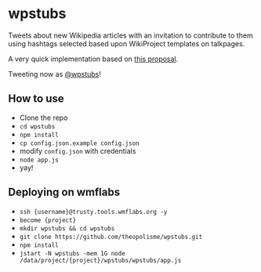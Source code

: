 wpstubs
=======

Tweets about new Wikipedia articles with an invitation to contribute to them using hashtags selected based upon WikiProject templates on talkpages.

A very quick implementation based on [this proposal](https://meta.wikimedia.org/wiki/Research:Ideas/Automated_broadcasting_of_newly_categorized_stubs).

Tweeting now as [@wpstubs](https://twitter.com/wpstubs)!

## How to use

 - Clone the repo
 - `cd wpstubs`
 - `npm install`
 - `cp config.json.example config.json`
 - modify `config.json` with credentials
 - `node app.js`
 - yay!

## Deploying on wmflabs
 - `ssh {username}@trusty.tools.wmflabs.org -y`
 - `become {project}`
 - `mkdir wpstubs && cd wpstubs`
 - `git clone https://github.com/theopolisme/wpstubs.git`
 - `npm install`
 - `jstart -N wpstubs -mem 1G node /data/project/{project}/wpstubs/wpstubs/app.js`

